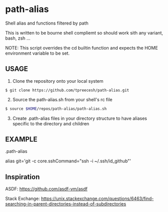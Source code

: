 # path-alias
Shell alias and functions filtered by path

This is written to be bourne shell compliemt so should work sith any variant, bash, zsh ...

NOTE: This script overrides the cd builtin function and expects the HOME environment variable to be set.

## USAGE
1) Clone the repository onto your local system
```
$ git clone https://github.com/tpreecesh/path-alias.git
```
2) Source the path-alias.sh from your shell's rc file

```bash
$ source $HOME/repos/path-alias/path-alias.sh
```
3) Create .path-alias files in your directory structure to have aliases specific to the directory and children

## EXAMPLE

.path-alias

alias git='git -c core.sshCommand="ssh -i ~/.ssh/id_github"'

## Inspiration

ASDF: 
https://github.com/asdf-vm/asdf

Stack Exchange:
https://unix.stackexchange.com/questions/6463/find-searching-in-parent-directories-instead-of-subdirectories
